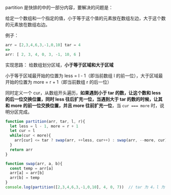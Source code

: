 partition 是快排的中的一部分内容，要解决的问题是：

给定一个数组和一个指定的值，小于等于这个值的元素放在数组左边，大于这个数的元素放在数组右边。

例子：
```javascript
arr = [2,3,4,6,3,-1,0,10] tar = 4
=> 
arr: [ 2, 3, 4, 0, 3, -1, 10, 6 ]
```

实现思路：
给数组划分区域，**小于等于区域和大于区域**

小于等于区域最开始的位置为 less = l - 1（即当前数组 l 的前一位），大于区域最开始的位置为 more = r + 1（即当前数组 r 的后一位）

同时定义一个 cur，从数组开头遍历，**如果遇到小于 tar 的数，让这个数和 less 的后一位交换位置，同时 less 往后扩充一位，当遇到大于 tar 的数的时候，让其和 more 的前一位交换位置，并且 more 往前扩充一位**，当 ```cur === more``` 时，说明分区完成。

```javascript
function partition(arr, tar, l, r){
  let less = l - 1, more = r + 1
  let cur = l
  while(cur < more){
    arr[cur] <= tar ? swap(arr, ++less, cur++) : swap(arr, --more, cur)
  }
  return arr
}

function swap(arr, a, b){
  const temp = arr[a]
  arr[a] = arr[b]
  arr[b] = temp
}
console.log(partition([2,3,4,6,3,-1,0,10], 4, 0, 7))  // tar 为 4，l 为 0，r 为 7
```